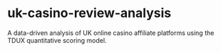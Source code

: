 # uk-casino-review-analysis
A data-driven analysis of UK online casino affiliate platforms using the TDUX quantitative scoring model.
